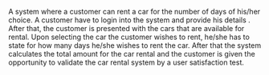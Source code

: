 A system where a customer can rent a car for the number of days of his/her choice.  A customer have to login into the system and provide his details . After that, the customer is presented 
with the cars that are available for rental. Upon selecting the car the customer wishes to rent, he/she has to state for how many days he/she wishes to rent the car. After that the system
calculates the total amount for the car rental and the customer is given the opportunity to validate the car rental system by a user satisfaction test. 
